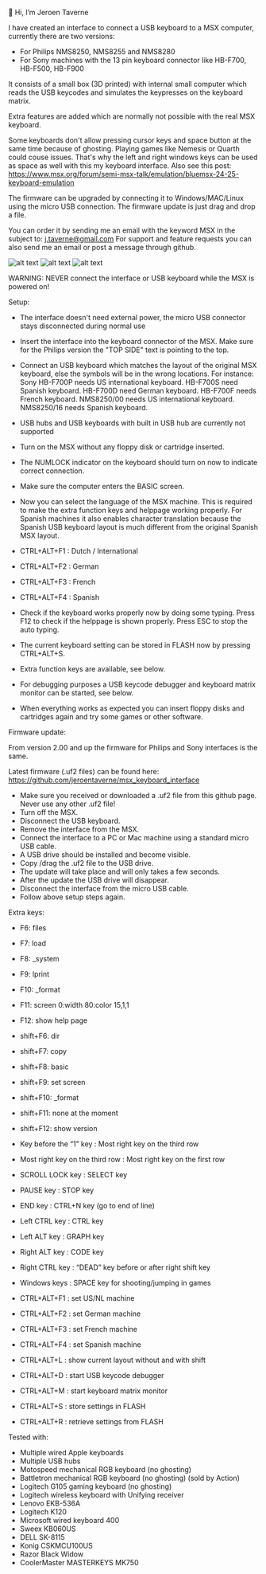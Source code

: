 👋 Hi, I’m Jeroen Taverne

I have created an interface to connect a USB keyboard to a MSX computer, currently there are two versions:
- For Philips NMS8250, NMS8255 and NMS8280
- For Sony machines with the 13 pin keyboard connector like HB-F700, HB-F500, HB-F900

It consists of a small box (3D printed) with internal small computer which reads the USB keycodes and simulates the keypresses on the keyboard matrix.

Extra features are added which are normally not possible with the real MSX keyboard.

Some keyboards don't allow pressing cursor keys and space button at the same time because of ghosting. Playing games like Nemesis or Quarth could couse issues. That's why the left and right windows keys can be used as space as well with this my keyboard interface. Also see this post: https://www.msx.org/forum/semi-msx-talk/emulation/bluemsx-24-25-keyboard-emulation

The firmware can be upgraded by connecting it to Windows/MAC/Linux using the micro USB connection. The firmware update is just drag and drop a file.

You can order it by sending me an email with the keyword MSX in the subject to: j.taverne@gmail.com
For support and feature requests you can also send me an email or post a message through github.

![alt text](https://github.com/jeroentaverne/msx_keyboard_interface/blob/main/photos/sony1.jpg)
![alt text](https://github.com/jeroentaverne/msx_keyboard_interface/blob/main/photos/sony3.jpg)
![alt text](https://github.com/jeroentaverne/msx_keyboard_interface/blob/main/photos/photo1.jpg)

WARNING: NEVER connect the interface or USB keyboard while the MSX is powered on!

Setup:

- The interface doesn't need external power, the micro USB connector stays disconnected during normal use
-	Insert the interface into the keyboard connector of the MSX. Make sure for the Philips version the "TOP SIDE" text is pointing to the top.
-	Connect an USB keyboard which matches the layout of the original MSX keyboard, else the symbols will be in the wrong locations. For instance: Sony HB-F700P needs US international keyboard. HB-F700S need Spanish keyboard. HB-F700D need German keyboard. HB-F700F needs French keyboard. NMS8250/00 needs US international keyboard. NMS8250/16 needs Spanish keyboard.
-	USB hubs and USB keyboards with built in USB hub are currently not supported
-	Turn on the MSX without any floppy disk or cartridge inserted.
-	The NUMLOCK indicator on the keyboard should turn on now to indicate correct connection.
-	Make sure the computer enters the BASIC screen.
-	Now you can select the language of the MSX machine. This is required to make the extra function keys and helppage working properly. For Spanish machines it also enables character translation because the Spanish USB keyboard layout is much different from the original Spanish MSX layout.
- CTRL+ALT+F1 : Dutch / International
- CTRL+ALT+F2 : German
- CTRL+ALT+F3 : French
- CTRL+ALT+F4 : Spanish

-	Check if the keyboard works properly now by doing some typing. Press F12 to check if the helppage is shown properly. Press ESC to stop the auto typing.
-	The current keyboard setting can be stored in FLASH now by pressing CTRL+ALT+S.
-	Extra function keys are available, see below.
-	For debugging purposes a USB keycode debugger and keyboard matrix monitor can be started, see below.
-	When everything works as expected you can insert floppy disks and cartridges again and try some games or other software.

Firmware update:

From version 2.00 and up the firmware for Philips and Sony interfaces is the same.

Latest firmware (.uf2 files) can be found here: https://github.com/jeroentaverne/msx_keyboard_interface

-	Make sure you received or downloaded a .uf2 file from this github page. Never use any other .uf2 file!
-	Turn off the MSX.
-	Disconnect the USB keyboard.
-	Remove the interface from the MSX.
-	Connect the interface to a PC or Mac machine using a standard micro USB cable.
-	A USB drive should be installed and become visible.
-	Copy /drag the .uf2 file to the USB drive.
-	The update will take place and will only takes a few seconds.
-	After the update the USB drive will disappear.
-	Disconnect the interface from the micro USB cable.
-	Follow above setup steps again.

Extra keys:

- F6: files
- F7: load
- F8: _system
- F9: lprint
- F10: _format
- F11: screen 0:width 80:color 15,1,1
- F12: show help page
- shift+F6: dir
- shift+F7: copy
- shift+F8: basic
- shift+F9: set screen
- shift+F10: _format
- shift+F11: none at the moment
- shift+F12: show version

- Key before the “1” key : Most right key on the third row
- Most right key on the third row : Most right key on the first row
- SCROLL LOCK key : SELECT key
- PAUSE key : STOP key
- END key : CTRL+N key (go to end of line)
- Left CTRL key : CTRL key
- Left ALT key : GRAPH key
- Right ALT key : CODE key
- Right CTRL key : “DEAD” key before or after right shift key
- Windows keys : SPACE key for shooting/jumping in games
- CTRL+ALT+F1 : set US/NL machine
- CTRL+ALT+F2 : set German machine
- CTRL+ALT+F3 : set French machine
- CTRL+ALT+F4 : set Spanish machine
- CTRL+ALT+L : show current layout without and with shift
- CTRL+ALT+D : start USB keycode debugger
- CTRL+ALT+M : start keyboard matrix monitor
- CTRL+ALT+S : store settings in FLASH
- CTRL+ALT+R : retrieve settings from FLASH

Tested with:

- Multiple wired Apple keyboards
- Multiple USB hubs
- Motospeed mechanical RGB keyboard (no ghosting)
- Battletron mechanical RGB keyboard (no ghosting) (sold by Action)
- Logitech G105 gaming keyboard (no ghosting)
- Logitech wireless keyboard with Unifying receiver
- Lenovo EKB-536A
- Logitech K120
- Microsoft wired keyboard 400
- Sweex KB060US
- DELL SK-8115
- Konig CSKMCU100US
- Razor Black Widow
- CoolerMaster MASTERKEYS MK750
